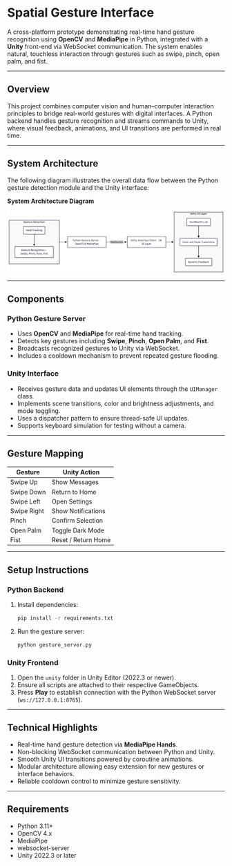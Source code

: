 # Spatial Gesture Interface

A cross-platform prototype demonstrating real-time hand gesture recognition using **OpenCV** and **MediaPipe** in Python, integrated with a **Unity** front-end via WebSocket communication.
The system enables natural, touchless interaction through gestures such as swipe, pinch, open palm, and fist.

---

## Overview

This project combines computer vision and human–computer interaction principles to bridge real-world gestures with digital interfaces.
A Python backend handles gesture recognition and streams commands to Unity, where visual feedback, animations, and UI transitions are performed in real time.

---

## System Architecture

The following diagram illustrates the overall data flow between the Python gesture detection module and the Unity interface:

**System Architecture Diagram**

![System Architecture](docs/architecture.png)

---

## Components

### Python Gesture Server

* Uses **OpenCV** and **MediaPipe** for real-time hand tracking.
* Detects key gestures including **Swipe**, **Pinch**, **Open Palm**, and **Fist**.
* Broadcasts recognized gestures to Unity via WebSocket.
* Includes a cooldown mechanism to prevent repeated gesture flooding.

### Unity Interface

* Receives gesture data and updates UI elements through the `UIManager` class.
* Implements scene transitions, color and brightness adjustments, and mode toggling.
* Uses a dispatcher pattern to ensure thread-safe UI updates.
* Supports keyboard simulation for testing without a camera.

---

## Gesture Mapping

| Gesture     | Unity Action        |
| ----------- | ------------------- |
| Swipe Up    | Show Messages       |
| Swipe Down  | Return to Home      |
| Swipe Left  | Open Settings       |
| Swipe Right | Show Notifications  |
| Pinch       | Confirm Selection   |
| Open Palm   | Toggle Dark Mode    |
| Fist        | Reset / Return Home |

---

## Setup Instructions

### Python Backend

1. Install dependencies:

   ```bash
   pip install -r requirements.txt
   ```
2. Run the gesture server:

   ```bash
   python gesture_server.py
   ```

### Unity Frontend

1. Open the `unity` folder in Unity Editor (2022.3 or newer).
2. Ensure all scripts are attached to their respective GameObjects.
3. Press **Play** to establish connection with the Python WebSocket server (`ws://127.0.0.1:8765`).

---

## Technical Highlights

* Real-time hand gesture detection via **MediaPipe Hands**.
* Non-blocking WebSocket communication between Python and Unity.
* Smooth Unity UI transitions powered by coroutine animations.
* Modular architecture allowing easy extension for new gestures or interface behaviors.
* Reliable cooldown control to minimize gesture sensitivity.

---

## Requirements

* Python 3.11+
* OpenCV 4.x
* MediaPipe
* websocket-server
* Unity 2022.3 or later
